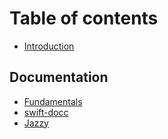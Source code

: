 # Table of contents

* [Introduction](README.md)

## Documentation

* [Fundamentals](documentation/fundamentals.md)
* [swift-docc](documentation/swift-docc.md)
* [Jazzy](documentation/jazzy.md)
